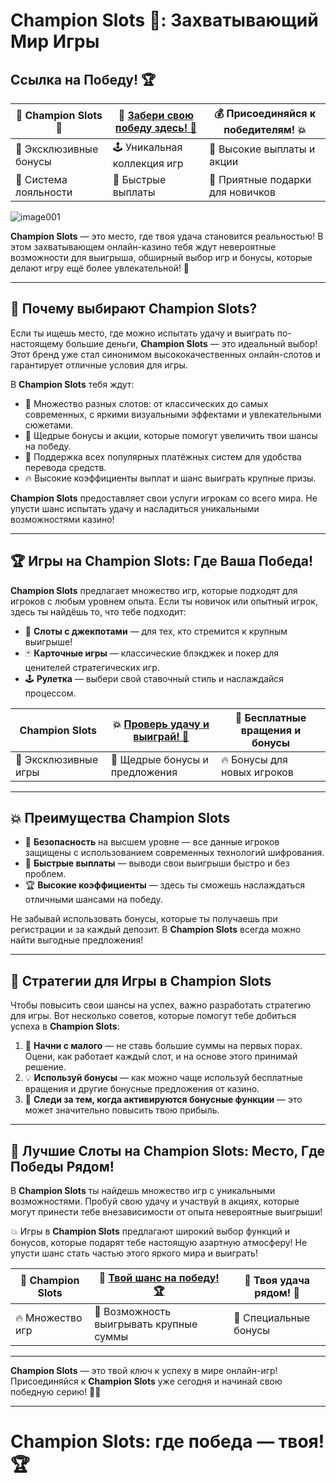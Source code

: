# Champion Slots 🎰: Захватывающий Мир Игры

## Ссылка на Победу! 🏆

| 🌟 **Champion Slots** 🌟 | 🔗 [Забери свою победу здесь! 🎉](https://champcasino.ink/pobeda/doa-hats?p80412p305331p112c) | 💰 Присоединяйся к победителям! 💥 |
|--------------------------|---------------------------------------------------------------|-----------------------------------|
| 💎 Эксклюзивные бонусы    | 🕹️ Уникальная коллекция игр                                  | 🏅 Высокие выплаты и акции        |
| 🎯 Система лояльности     | 💸 Быстрые выплаты                                            | 🎁 Приятные подарки для новичков  |
![image001](https://github.com/user-attachments/assets/6a1d4804-c783-4644-9455-bc106ef0e5bf)

**Champion Slots** — это место, где твоя удача становится реальностью! В этом захватывающем онлайн-казино тебя ждут невероятные возможности для выигрыша, обширный выбор игр и бонусы, которые делают игру ещё более увлекательной! 🎲

---

## 🌟 Почему выбирают **Champion Slots**?

Если ты ищешь место, где можно испытать удачу и выиграть по-настоящему большие деньги, **Champion Slots** — это идеальный выбор! Этот бренд уже стал синонимом высококачественных онлайн-слотов и гарантирует отличные условия для игры.

В **Champion Slots** тебя ждут:

- 🎰 Множество разных слотов: от классических до самых современных, с яркими визуальными эффектами и увлекательными сюжетами.
- 💸 Щедрые бонусы и акции, которые помогут увеличить твои шансы на победу.
- 💎 Поддержка всех популярных платёжных систем для удобства перевода средств.
- 🔥 Высокие коэффициенты выплат и шанс выиграть крупные призы.

**Champion Slots** предоставляет свои услуги игрокам со всего мира. Не упусти шанс испытать удачу и насладиться уникальными возможностями казино!

---

## 🏆 Игры на **Champion Slots**: Где Ваша Победа!

**Champion Slots** предлагает множество игр, которые подходят для игроков с любым уровнем опыта. Если ты новичок или опытный игрок, здесь ты найдёшь то, что тебе подходит:

- 🎰 **Слоты с джекпотами** — для тех, кто стремится к крупным выигрыше!
- 🃏 **Карточные игры** — классические блэкджек и покер для ценителей стратегических игр.
- 🕹️ **Рулетка** — выбери свой ставочный стиль и наслаждайся процессом.

| **Champion Slots** | 💥 [Проверь удачу и выиграй! 🎰](https://champcasino.ink/pobeda/doa-hats?p80412p305331p112c) | 🏅 Бесплатные вращения и бонусы |
|--------------------|---------------------------------------------------------------|-------------------------------|
| 🎯 Эксклюзивные игры| 🎁 Щедрые бонусы и предложения                              | 🔥 Бонусы для новых игроков   |

---

## 💥 Преимущества **Champion Slots**

- 🔐 **Безопасность** на высшем уровне — все данные игроков защищены с использованием современных технологий шифрования.
- 🚀 **Быстрые выплаты** — выводи свои выигрыши быстро и без проблем.
- 🏆 **Высокие коэффициенты** — здесь ты сможешь наслаждаться отличными шансами на победу.

Не забывай использовать бонусы, которые ты получаешь при регистрации и за каждый депозит. В **Champion Slots** всегда можно найти выгодные предложения!

---

## 🎉 Стратегии для Игры в **Champion Slots**

Чтобы повысить свои шансы на успех, важно разработать стратегию для игры. Вот несколько советов, которые помогут тебе добиться успеха в **Champion Slots**:

1. 🎯 **Начни с малого** — не ставь большие суммы на первых порах. Оцени, как работает каждый слот, и на основе этого принимай решение.
2. 💡 **Используй бонусы** — как можно чаще используй бесплатные вращения и другие бонусные предложения от казино.
3. 🏅 **Следи за тем, когда активируются бонусные функции** — это может значительно повысить твою прибыль.

---

## 🏅 Лучшие Слоты на **Champion Slots**: Место, Где Победы Рядом!

В **Champion Slots** ты найдешь множество игр с уникальными возможностями. Пробуй свою удачу и участвуй в акциях, которые могут принести тебе внезависимости от опыта невероятные выигрыши!

💥 Игры в **Champion Slots** предлагают широкий выбор функций и бонусов, которые подарят тебе настоящую азартную атмосферу! Не упусти шанс стать частью этого яркого мира и выиграть!

| 🔗 **Champion Slots** | 🎉 [Твой шанс на победу! 🏆](https://champcasino.ink/pobeda/doa-hats?p80412p305331p112c) | 🎯 Твоя удача рядом! 💎 |
|-----------------------|---------------------------------------------------------------|-----------------------|
| 🔥 Множество игр      | 💸 Возможность выигрывать крупные суммы                      | 🏅 Специальные бонусы  |

---

**Champion Slots** — это твой ключ к успеху в мире онлайн-игр! Присоединяйся к **Champion Slots** уже сегодня и начинай свою победную серию! 🎰🎉

---

# Champion Slots: где победа — твоя! 🏆
